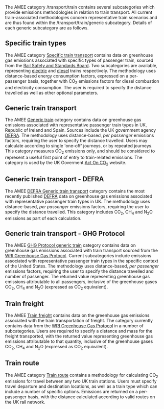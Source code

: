 The AMEE category /transport/train contains several subcategories which
provide emissions methodologies in relation to train transport. All
current train-associated methodologies concern representative train
scenarios and are thus found within the /transport/train/generic
subcategory. Details of each generic subcategory are as follows.

## Specific train types

The AMEE category [Specific train transport](Specific_train_transport)
contains data on greenhouse gas emissions associated with specific types
of passenger train, sourced from the [Rail Safety and Standards
Board](http://www.rssb.co.uk/index.asp). Two subcategories are
available, representing [electric](Specific_electric_trains) and
[diesel](Specific_diesel_trains) trains respectively. The methodology
uses distance-based energy consumption factors, expressed on a
per-passenger basis, together with CO<sub>2</sub> emissions factors for diesel
combustion and electricity consumption. The user is required to specify
the distance travelled as well as other optional parameters.

## Generic train transport

The AMEE [Generic train](Generic_train_transport) category contains data
on greenhouse gas emissions associated with representative passenger
train types in UK, Republic of Ireland and Spain. Sources include the UK
government agency
[DEFRA](http://www.defra.gov.uk/environment/business/reporting/conversion-factors.htm).
The methodology uses distance-based, *per passenger* emissions factors,
requiring the user to specify the distance travelled. Users may
calculate according to single 'one-off' journeys, or by repeated
journeys. This category measures CO<sub>2</sub> emissions only, and should be
considered to represent a useful first point of entry to train-related
emissions. The category is used by the UK Goverment [Act On
CO<sub>2</sub>](http://actonco2.direct.gov.uk/actonco2/home.html) website.

## Generic train transport - DEFRA

The AMEE [DEFRA Generic train transport](Train_generic_Defra) category
contains the most recently published
[DEFRA](http://www.defra.gov.uk/environment/business/reporting/conversion-factors.htm)
data on greenhouse gas emissions associated with representative
passenger train types in UK. The methodology uses distance-based, *per
passenger* emissions factors, requiring the user to specify the distance
travelled. This category includes CO<sub>2</sub>, CH<sub>4</sub> and N<sub>2</sub>O emissions
as part of each calculation.

## Generic train transport - GHG Protocol

The AMEE [GHG Protocol generic train](Generic_train_GHGP) category
contains data on greenhouse gas emissions associated with train
transport sourced from the [WRI Greenhouse Gas
Protocol](http://www.ghgprotocol.org/calculation-tools/all-tools).
Current subcategories include emissions associated with representative
passenger train types in the specific context of the United States. The
methodology uses distance-based, *per passenger* emissions factors,
requiring the user to specify the distance travelled and number of
passenger. The returned value representing greenhouse gas emissions
attributable to all passengers, inclusive of the greenhouse gases
CO<sub>2</sub>, CH<sub>4</sub> and N<sub>2</sub>O (expressed as CO<sub>2</sub> equivalent).

## Train freight

The AMEE [Train freight](Train_freight) contains data on the greenhouse
gas emissions associated with the train transportation of freight. The
category currently contains data from the [WRI Greenhouse Gas
Protocol](http://www.ghgprotocol.org/calculation-tools/all-tools) in a
number of subcategories. Users are required to specify a distance and
mass for the freight transported, with the returned value representing
greenhouse gas emissions attributable to that quantity, inclusive of the
greenhouse gases CO<sub>2</sub>, CH<sub>4</sub> and N<sub>2</sub>O (expressed as CO<sub>2</sub>
equivalent).

## Train route

The AMEE category [Train route](Train_Route) contains a methodology for
calculating CO<sub>2</sub> emissions for travel between any two UK train
stations. Users must specify travel departure and destination locations,
as well as a train type which can include a number of specific options.
Emissions are returned on a per-passenger basis, with the distance
calculated according to valid routes on the UK rail network.
